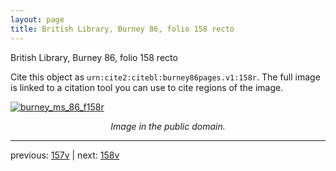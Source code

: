 ```yaml
---
layout: page
title: British Library, Burney 86, folio 158 recto
---
```


British Library, Burney 86, folio 158 recto

Cite this object as `urn:cite2:citebl:burney86pages.v1:158r`.  The full image is linked to a citation tool you can use to cite regions of the image.

[![burney_ms_86_f158r](http://www.homermultitext.org/iipsrv?IIIF=/project/homer/pyramidal/deepzoom/citebl/burney86imgs/v1/burney_ms_86_f158r.tif/full/800,/0/default.jpg)](http://www.homermultitext.org/ict2/?urn=urn:cite2:citebl:burney86imgs.v1:burney_ms_86_f158r) 

<p style="text-align: center; font-style: italic;">Image in the public domain.</p>

---

previous: [157v](../157v/) | next: [158v](../158v/)